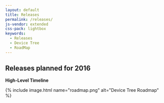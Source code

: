 ```yaml
---
layout: default
title: Releases
permalink: /releases/
js-vendor: extended
css-pack: lightbox
keywords:
  - Releases
  - Device Tree
  - RoadMap
---
```

## Releases planned for 2016

**High-Level Timeline**

{% include image.html name="roadmap.png" alt="Device Tree Roadmap" %}
